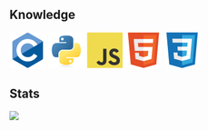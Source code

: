 <h2>Knowledge</h2>
<p align="left">
 <img src="https://github.com/devicons/devicon/blob/master/icons/c/c-original.svg" width="64" height="64"/>
 <img src="https://github.com/devicons/devicon/blob/master/icons/python/python-original.svg" width="64" height="64"/>
 <img src="https://github.com/devicons/devicon/blob/master/icons/javascript/javascript-original.svg" width="64" height="64"/>
 <img src="https://github.com/devicons/devicon/blob/master/icons/html5/html5-original.svg" width="64" height="64"/>
 <img src="https://github.com/devicons/devicon/blob/master/icons/css3/css3-original.svg" width="64" height="64"/>
</p>

<h2>Stats</h2>
<a href="https://github.com/dav-med">
  <img height="180em" src="https://github-readme-stats.vercel.app/api?username=dav-med&theme=swift&show_icons=true" />
</a>
